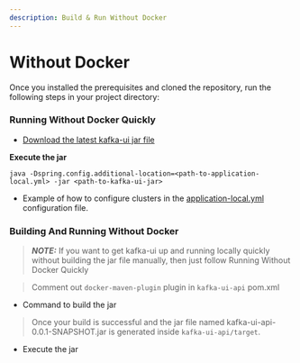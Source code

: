 ```yaml
---
description: Build & Run Without Docker
---
```


# Without Docker

Once you installed the prerequisites and cloned the repository, run the following steps in your project directory:

### Running Without Docker Quickly <a href="#run_without_docker_quickly" id="run_without_docker_quickly"></a>

* [Download the latest kafka-ui jar file](https://github.com/provectus/kafka-ui/releases)

**Execute the jar**

```
java -Dspring.config.additional-location=<path-to-application-local.yml> -jar <path-to-kafka-ui-jar>
```

* Example of how to configure clusters in the [application-local.yml](https://github.com/provectus/kafka-ui/blob/master/kafka-ui-api/src/main/resources/application-local.yml) configuration file.

### Building And Running Without Docker <a href="#build_and_run_without_docker" id="build_and_run_without_docker"></a>

> _**NOTE:**_ If you want to get kafka-ui up and running locally quickly without building the jar file manually, then just follow Running Without Docker Quickly

> Comment out `docker-maven-plugin` plugin in `kafka-ui-api` pom.xml

* Command to build the jar

> Once your build is successful and the jar file named kafka-ui-api-0.0.1-SNAPSHOT.jar is generated inside `kafka-ui-api/target`.

* Execute the jar
